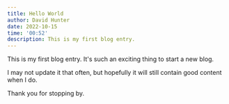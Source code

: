 ```yaml
---
title: Hello World
author: David Hunter
date: 2022-10-15
time: '00:52'
description: This is my first blog entry.
---
```


This is my first blog entry. It's such an exciting thing to start a new blog.

I may not update it that often, but hopefully it will still contain good content when I do.

Thank you for stopping by.
